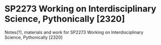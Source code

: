 # SP2273 Working on Interdisciplinary Science, Pythonically [2320]
  Notes(?), materials and work for SP2273 Working on Interdisciplinary Science, Pythonically [2320]
